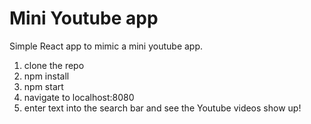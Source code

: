 # Mini Youtube app
Simple React app to mimic a mini youtube app.

1. clone the repo
2. npm install
3. npm start
4. navigate to localhost:8080
5. enter text into the search bar and see the Youtube videos show up!

